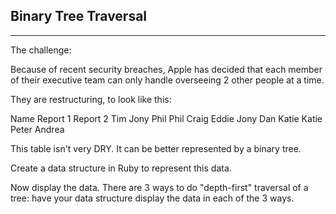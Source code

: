 ## Binary Tree Traversal 
----

The challenge:

Because of recent security breaches, Apple has decided that each member of their executive team can only handle overseeing 2 other people at a time. 

They are restructuring, to look like this:

Name    Report 1    Report 2
Tim     Jony        Phil
Phil    Craig       Eddie
Jony    Dan         Katie
Katie   Peter       Andrea
 
This table isn't very DRY. It can be better represented by a binary tree. 

Create a data structure in Ruby to represent this data.

Now display the data. There are 3 ways to do "depth-first" traversal of a tree: have your data structure display the data in each of the 3 ways.